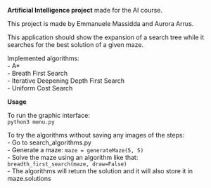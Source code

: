 **Artificial Intelligence project** made for the AI course.

This project is made by Emmanuele Massidda and Aurora Arrus.

This application should show the expansion of a search tree while it searches for the best solution of a given maze.

Implemented algorithms: \
    - A* \
    - Breath First Search \
    - Iterative Deepening Depth First Search \
    - Uniform Cost Search

**Usage**  
  
To run the graphic interface:  
`python3 menu.py`  
  
To try the algorithms without saving any images of the steps:  
    - Go to search_algorithms.py  
    - Generate a maze: `maze = generateMaze(5, 5)`  
    - Solve the maze using an algorithm like that:  
    `breadth_first_search(maze, draw=False)`  
    - The algorithms will return the solution and it will also store it in maze.solutions
